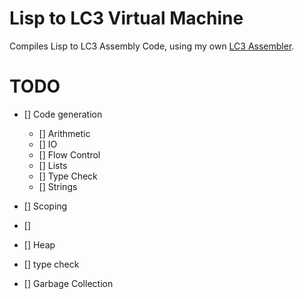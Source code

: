 # Lisp to LC3 Virtual Machine
Compiles Lisp to LC3 Assembly Code, using my own [LC3 Assembler](https://github.com/Gabulhas/Garbage-LC3-Assembler).

# TODO
- [] Code generation
    - [] Arithmetic 
    - [] IO 
    - [] Flow Control 
    - [] Lists
    - [] Type Check
    - [] Strings
    
- [] Scoping
- [] 
- [] Heap
- [] type check
- [] Garbage Collection
